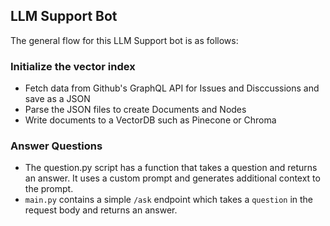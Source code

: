 ## LLM Support Bot

The general flow for this LLM Support bot is as follows:

### Initialize the vector index

- Fetch data from Github's GraphQL API for Issues and Disccussions and
  save as a JSON
- Parse the JSON files to create Documents and Nodes
- Write documents to a VectorDB such as Pinecone or Chroma

### Answer Questions

- The question.py script has a function that takes a question and returns
  an answer. It uses a custom prompt and generates additional context to the prompt.
- `main.py` contains a simple `/ask` endpoint which takes a `question` in the
  request body and returns an answer.

